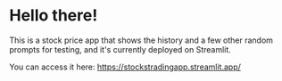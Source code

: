 # Hello there!

This is a stock price app that shows the history and a few other random prompts for testing, and it's currently deployed on Streamlit.

You can access it here: https://stockstradingapp.streamlit.app/
